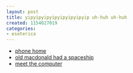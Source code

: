 ```yaml
---
layout: post
title: yipyipyipyipyipyipyipyip uh-huh uh-huh
created: 1154027019
categories:
- esoterica
---
```

<ul>
<li><a href="http://www.youtube.com/watch?v=MKX0RN19zc0 ">phone home</a></li>
<li><a href="http://www.youtube.com/watch?v=g5X7ztdd_6E&amp;NR">old macdonald had a spaceship</a></li>
<li><a href="http://www.youtube.com/watch?v=uriYIMa35Hg">meet the computer</a></li>
</ul>
